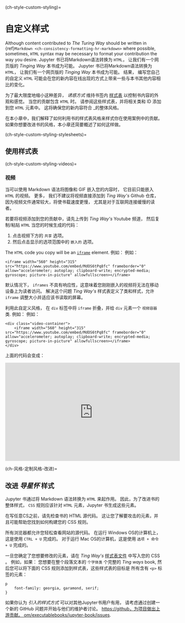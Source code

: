 (ch-style-custom-styling)=
# 自定义样式

Although content contributed to _The Turing Way_ should be written in {ref}`Markdown <ch-consistency-formatting-hr-markdown>` where possible, sometimes, `HTML` syntax may be necessary to format your contribution the way you desire. Jupyter 书已将Markdown语法转换为 `HTML`， 让我们有一个网页版的 _Tinging Way_ 本书成为可能。 Jupyter 书已将Markdown语法转换为 `HTML`， 让我们有一个网页版的 _Tinging Way_ 本书成为可能。 结果， 编写您自己的自定义 `HTML` 可能会在您的新内容在线出现的方式上带来一些与本书其他内容相比的变化。

为了最大限度地缩小这种差异， _诱惑方式_ 维持书签内 [样式表](https://github.com/alan-turing-institute/the-turing-way/blob/main/book/website/_static/book-stylesheet.css) 以控制书内容的外观和感觉。 当您的贡献包含 `HTML` 时。 请参阅这些样式表，并将相关类和 ID 添加到您 `HTML` 元素中。 这将确保您的新内容符合 _的整体风格。</p>

在本小章中，我们解释了如何利用书的样式表风格来样式你在使用案例中的贡献。 如果你想要改进书的风格，本小章还简要概述了如何这样做。

(ch-style-custom-styling-stylesheets)=
## 使用样式表

(ch-style-custom-styling-videos)=
### 视频

当可以使用 Markdown 语法将图像和 GIF 嵌入您的内容时， 它目前只能嵌入 `HTML` 的视频。 更多， 我们不建议将视频直接添加到 _Ting Way's_ Github 仓库，因为视频文件通常较大，将使书载速度更慢， 尤其是对于互联网连接缓慢的读者。

若要将视频添加到您的贡献中，请先上传到 _Ting Way's_ Youtube 频道， 然后复制/粘贴 `HTML` 当您的时候生成的代码：
1. 点击视频下方的 `共享` 选项。
1. 然后点击显示的选项范围中的 `嵌入的` 选项。


The `HTML` code you copy will be an [`iframe`](https://developer.mozilla.org/en-US/docs/Web/HTML/Element/iframe) element. 例如： 例如：

```
<iframe width="560" height="315" src="https://www.youtube.com/embed/MdOS6tPq8fc" frameborder="0" allow="accelerometer; autoplay; clipboard-write; encrypted-media; gyroscope; picture-in-picture" allowfullscreen></iframe>
```

默认情况下， `iframes` 不具有响应性，这意味着您刚刚嵌入的视频将无法在移动设备上为读者访问。 解决这个问题 _Ting Way's_ 样式表定义了类和样式，允许 `iframe` 调整大小并适应该书读取的屏幕。

利用此自定义风格， 在 `div` 标签中将 `iframe` 折叠，并给 `div` 元素一个 `视频容器` 类. 例如： 例如：

```
<div class="video-container">
    <iframe width="560" height="315" src="https://www.youtube.com/embed/MdOS6tPq8fc" frameborder="0" allow="accelerometer; autoplay; clipboard-write; encrypted-media; gyroscope; picture-in-picture" allowfullscreen></iframe>
</div>
```

上面的代码会变成：

<div class="video-container">
    <iframe width="560" height="315" src="https://www.youtube.com/embed/MdOS6tPq8fc" frameborder="0" allow="accelerometer; autoplay; clipboard-write; encrypted-media; gyroscope; picture-in-picture" allowfullscreen></iframe>
</div>

(ch-风格-定制风格-改进)=
## 改进 _导星怀_ 样式

Jupyter 书通过将 Markdown 语法转换为 `HTML` 来起作用。 因此，为了改进书的整体样式， `CSS` 规则应该针对 `HTML` 元素，Jupyter 书生成这些元素。

在写任意CS之前，请先检查书的 HTML 源代码。 这让您了解要攻击的元素，并且可能帮助您找到如何构建您的 CSS 规则。

所有浏览器都允许您轻松查看网站的源代码。 在运行 Windows OS的计算机上，这是使用 `CTRL + U` 完成的。 对于运行 Mac OS的计算机，这是使用 `选项 + 命令 + U` 完成的。

一旦您确定了您想要修改的元素，请在 _Ting Way's_ [样式表文件](https://github.com/alan-turing-institute/the-turing-way/blob/main/book/website/_static/book-stylesheet.css) 中写入您的 CSS 。 例如，如果： 您想要在整个段落文本的 `个字体类` 个完整的 _Ting ways_ book, 然后您可以将下面的 CSS 规则添加到样式表，这些样式表的目标是 所有含有 `<p>` 标签的元素：

```
p
    font-family: georgia, garamond, serif;
}
```

如果你认为 _引入的样式方式_ 可以对其他Jupyter书用户有用， 请考虑通过创建一个新的 GitHub 问题并开始与他们的维护者讨论。 [https://github，为项目做出上游贡献。 om/executablebooks/jupyter-book/issues](https://github.com/executablebooks/jupyter-book/issues).
